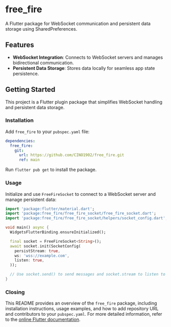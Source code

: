 # free_fire

A Flutter package for WebSocket communication and persistent data storage using SharedPreferences.

## Features

- **WebSocket Integration**: Connects to WebSocket servers and manages bidirectional communication.
- **Persistent Data Storage**: Stores data locally for seamless app state persistence.

## Getting Started

This project is a Flutter plugin package that simplifies WebSocket handling and persistent data storage.

### Installation

Add `free_fire` to your `pubspec.yaml` file:

```yaml
dependencies:
  free_fire:
    git:
      url: https://github.com/CINO1902/free_fire.git
      ref: main
```


Run `flutter pub get` to install the package.

### Usage

Initialize and use `FreeFireSocket` to connect to a WebSocket server and manage persistent data:

```dart
import 'package:flutter/material.dart';
import 'package:free_fire/free_fire_socket/free_fire_socket.dart';
import 'package:free_fire/free_fire_socket/helpers/socket_config.dart';

void main() async {
  WidgetsFlutterBinding.ensureInitialized();

  final socket = FreeFireSocket<String>();
  await socket.init(SocketConfig(
    persistStream: true,
    ws: 'wss://example.com',
    listen: true,
  ));

  // Use socket.send() to send messages and socket.stream to listen to incoming messages
}
```

### Closing

This README provides an overview of the `free_fire` package, including installation instructions, usage examples, and how to add repository URL and contributors to your `pubspec.yaml`. For more detailed information, refer to the [online Flutter documentation](https://flutter.dev/docs).
